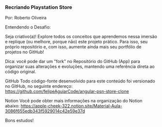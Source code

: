 ### Recriando Playstation Store
Por: Roberto Oliveira



Entendendo o Desafio:

Seja criativo(a)! Explore todos os conceitos que aprendemos nessa imersão e replique (ou melhore, porque não) este projeto prático. Para isso, seu próprio repositório e, com isso, aumente ainda mais seu portfólio de projetos no GitHub!
 
Dica: você pode dar um "fork" no Repositório do GitHub (App) para organizar suas alterações e evoluções, mantendo uma referência direta ao código original.
 
GitHub
Todo código-fonte desenvolvido para este conteúdo foi versionado no GitHub, no seguinte endereço:
https://github.com/felipeAguiarCode/angular-psn-store-clone
 
Notion
Você pode obter mais informações na organização do Notion abaixo:
https://apple-cheek-322.notion.site/Material-Aula-3086f655edb343f5929014c42e59e37d
 
Bons estudos!
 